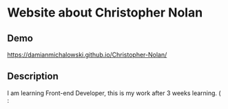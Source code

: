 # Website about Christopher Nolan

## Demo

https://damianmichalowski.github.io/Christopher-Nolan/

## Description 

I am learning Front-end Developer, this is my work after 3 weeks learning. ( :

